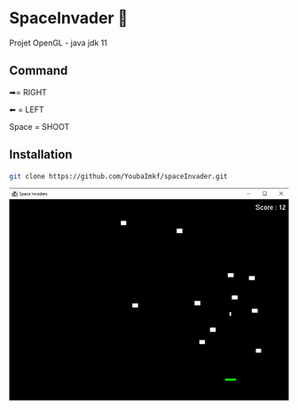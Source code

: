 # SpaceInvader 👾

Projet OpenGL - java jdk 11

## Command

➡= RIGHT

⬅ = LEFT

Space = SHOOT

## Installation 
```bash
git clone https://github.com/YoubaImkf/spaceInvader.git
```

![ GAME ](src/res/game_window.png)